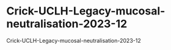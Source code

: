 # Crick-UCLH-Legacy-mucosal-neutralisation-2023-12
Crick-UCLH-Legacy-mucosal-neutralisation-2023-12
